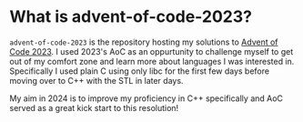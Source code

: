 # What is advent-of-code-2023?

`advent-of-code-2023` is the repository hosting my solutions to <a href="https://adventofcode.com/2023/" target="_blank" rel="noreferrer">Advent of Code 2023</a>. I used 2023's AoC as an oppurtunity to challenge myself to get out of my comfort zone and learn more about languages I was interested in. Specifically I used plain C using only libc for the first few days before moving over to C++ with the STL in later days.

My aim in 2024 is to improve my proficiency in C++ specifically and AoC served as a great kick start to this resolution!
